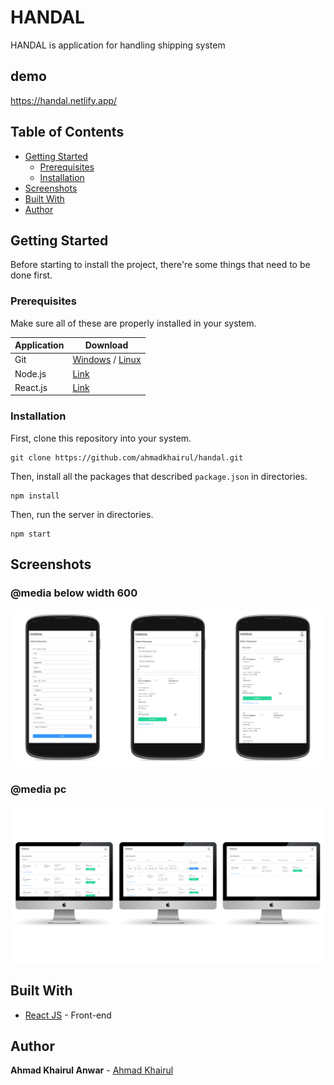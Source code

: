 # HANDAL

HANDAL is application for handling shipping system

## demo

https://handal.netlify.app/

## Table of Contents

- [Getting Started](#getting-started)
  - [Prerequisites](#prerequisites)
  - [Installation](#installation)
- [Screenshots](#screenshots)
- [Built With](#built-with)
- [Author](#author)

## Getting Started

Before starting to install the project, there're some things that need to be done first.

### Prerequisites

Make sure all of these are properly installed in your system.

| Application | Download                                                                            |
| ----------- | ----------------------------------------------------------------------------------- |
| Git         | [Windows](https://gitforwindows.org/) / [Linux](https://git-scm.com/download/linux) |
| Node.js     | [Link](https://nodejs.org/en/download/)                                             |
| React.js    | [Link](https://reactjs.org/)                                                        |

### Installation

First, clone this repository into your system.

```
git clone https://github.com/ahmadkhairul/handal.git
```

Then, install all the packages that described `package.json` in directories.

```
npm install
```

Then, run the server in directories.

```
npm start
```

## Screenshots

### @media below width 600

<img src="screenshots/phone.png" />

### @media pc

<img src="screenshots/pc.png" />

## Built With

- [React JS](https://reactjs.org/) - Front-end

## Author

**Ahmad Khairul Anwar** - [Ahmad Khairul](https://github.com/ahmadkhairul)
